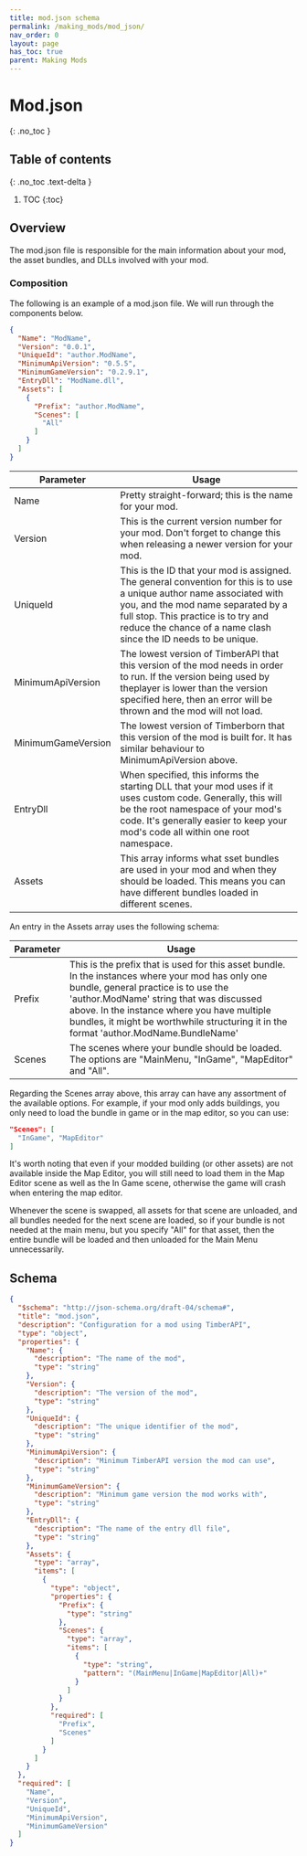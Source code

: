 ```yaml
---
title: mod.json schema
permalink: /making_mods/mod_json/
nav_order: 0
layout: page
has_toc: true
parent: Making Mods
---
```

# Mod.json
{: .no_toc }

## Table of contents
{: .no_toc .text-delta }

1. TOC
{:toc}

## Overview

The mod.json file is responsible for the main information about your mod, the asset bundles, and DLLs involved with your mod.

### Composition

The following is an example of a mod.json file. We will run through the components below.

```json
{
  "Name": "ModName",
  "Version": "0.0.1",
  "UniqueId": "author.ModName",
  "MinimumApiVersion": "0.5.5",
  "MinimumGameVersion": "0.2.9.1",
  "EntryDll": "ModName.dll",
  "Assets": [
    {
      "Prefix": "author.ModName",
      "Scenes": [
        "All"
      ]
    }
  ]
}
```

| Parameter | Usage |
| --- | --- |
| Name | Pretty straight-forward; this is the name for your mod. |
| Version | This is the current version number for your mod. Don't forget to change this when releasing a newer version for your mod. |
| UniqueId | This is the ID that your mod is assigned. The general convention for this is to use a unique author name associated with you, and the mod name separated by a full stop. This practice is to try and reduce the chance of a name clash since the ID needs to be unique. |
| MinimumApiVersion | The lowest version of TimberAPI that this version of the mod needs in order to run. If the version being used by theplayer is lower than the version specified here, then an error will be thrown and the mod will not load. |
| MinimumGameVersion | The lowest version of Timberborn that this version of the mod is built for. It has similar behaviour to MinimumApiVersion above. |
| EntryDll | When specified, this informs the starting DLL that your mod uses if it uses custom code. Generally, this will be the root namespace of your mod's code. It's generally easier to keep your mod's code all within one root namespace. |
| Assets | This array informs what sset bundles are used in your mod and when they should be loaded. This means you can have different bundles loaded in different scenes. |

An entry in the Assets array uses the following schema:

| Parameter | Usage |
| --- | --- |
| Prefix | This is the prefix that is used for this asset bundle. In the instances where your mod has only one bundle, general practice is to use the 'author.ModName' string that was discussed above. In the instance where you have multiple bundles, it might be worthwhile structuring it in the format 'author.ModName.BundleName' |
| Scenes | The scenes where your bundle should be loaded. The options are "MainMenu, "InGame", "MapEditor" and "All".|

Regarding the Scenes array above, this array can have any assortment of the available options. For example, if your mod only adds buildings, you only need to load the bundle in game or in the map editor, so you can use:

```json
"Scenes": [
  "InGame", "MapEditor"
]
```

It's worth noting that even if your modded building (or other assets) are not available inside the Map Editor, you will still need to load them in the Map Editor scene as well as the In Game scene, otherwise the game will crash when entering the map editor.

Whenever the scene is swapped, all assets for that scene are unloaded, and all bundles needed for the next scene are loaded, so if your bundle is not needed at the main menu, but you specify "All" for that asset, then the entire bundle will be loaded and then unloaded for the Main Menu unnecessarily.

## Schema

```json
{
  "$schema": "http://json-schema.org/draft-04/schema#",
  "title": "mod.json",
  "description": "Configuration for a mod using TimberAPI",
  "type": "object",
  "properties": {
    "Name": {
      "description": "The name of the mod",
      "type": "string"
    },
    "Version": {
      "description": "The version of the mod",
      "type": "string"
    },
    "UniqueId": {
      "description": "The unique identifier of the mod",
      "type": "string"
    },
    "MinimumApiVersion": {
      "description": "Minimum TimberAPI version the mod can use",
      "type": "string"
    },
    "MinimumGameVersion": {
      "description": "Minimum game version the mod works with",
      "type": "string"
    },
    "EntryDll": {
      "description": "The name of the entry dll file",
      "type": "string"
    },
    "Assets": {
      "type": "array",
      "items": [
        {
          "type": "object",
          "properties": {
            "Prefix": {
              "type": "string"
            },
            "Scenes": {
              "type": "array",
              "items": [
                {
                  "type": "string",
                  "pattern": "(MainMenu|InGame|MapEditor|All)+"
                }
              ]
            }
          },
          "required": [
            "Prefix",
            "Scenes"
          ]
        }
      ]
    }
  },
  "required": [
    "Name",
    "Version",
    "UniqueId",
    "MinimumApiVersion",
    "MinimumGameVersion"
  ]
}
```

